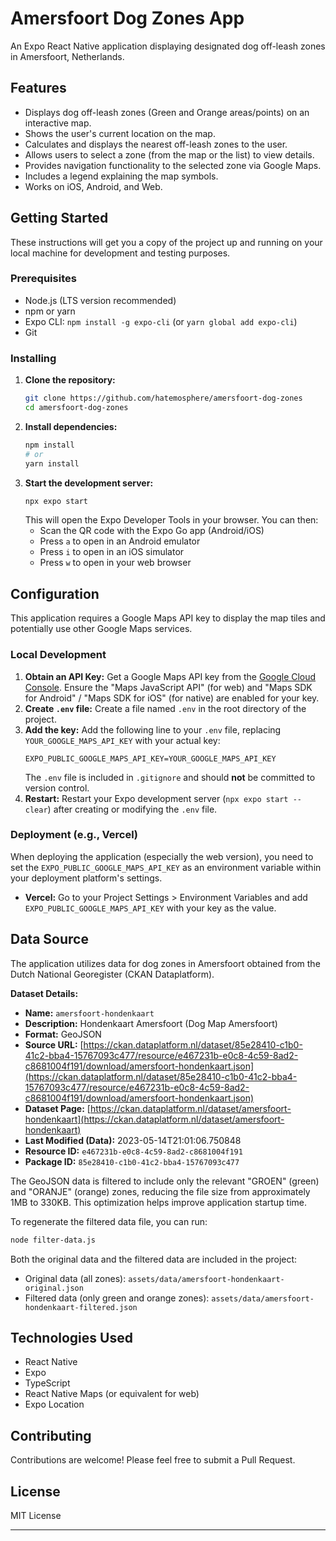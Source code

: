# Amersfoort Dog Zones App

An Expo React Native application displaying designated dog off-leash zones in Amersfoort, Netherlands.

## Features

*   Displays dog off-leash zones (Green and Orange areas/points) on an interactive map.
*   Shows the user's current location on the map.
*   Calculates and displays the nearest off-leash zones to the user.
*   Allows users to select a zone (from the map or the list) to view details.
*   Provides navigation functionality to the selected zone via Google Maps.
*   Includes a legend explaining the map symbols.
*   Works on iOS, Android, and Web.

## Getting Started

These instructions will get you a copy of the project up and running on your local machine for development and testing purposes.

### Prerequisites

*   Node.js (LTS version recommended)
*   npm or yarn
*   Expo CLI: `npm install -g expo-cli` (or `yarn global add expo-cli`)
*   Git

### Installing

1.  **Clone the repository:**
    ```bash
    git clone https://github.com/hatemosphere/amersfoort-dog-zones
    cd amersfoort-dog-zones 
    ```
2.  **Install dependencies:**
    ```bash
    npm install 
    # or
    yarn install
    ```
3.  **Start the development server:**
    ```bash
    npx expo start
    ```
    This will open the Expo Developer Tools in your browser. You can then:
    *   Scan the QR code with the Expo Go app (Android/iOS)
    *   Press `a` to open in an Android emulator
    *   Press `i` to open in an iOS simulator
    *   Press `w` to open in your web browser

## Configuration

This application requires a Google Maps API key to display the map tiles and potentially use other Google Maps services.

### Local Development

1.  **Obtain an API Key:** Get a Google Maps API key from the [Google Cloud Console](https://console.cloud.google.com/google/maps-apis/overview). Ensure the "Maps JavaScript API" (for web) and "Maps SDK for Android" / "Maps SDK for iOS" (for native) are enabled for your key.
2.  **Create `.env` file:** Create a file named `.env` in the root directory of the project.
3.  **Add the key:** Add the following line to your `.env` file, replacing `YOUR_GOOGLE_MAPS_API_KEY` with your actual key:
    ```
    EXPO_PUBLIC_GOOGLE_MAPS_API_KEY=YOUR_GOOGLE_MAPS_API_KEY
    ```
    The `.env` file is included in `.gitignore` and should **not** be committed to version control.
4.  **Restart:** Restart your Expo development server (`npx expo start --clear`) after creating or modifying the `.env` file.

### Deployment (e.g., Vercel)

When deploying the application (especially the web version), you need to set the `EXPO_PUBLIC_GOOGLE_MAPS_API_KEY` as an environment variable within your deployment platform's settings.

*   **Vercel:** Go to your Project Settings > Environment Variables and add `EXPO_PUBLIC_GOOGLE_MAPS_API_KEY` with your key as the value.

## Data Source

The application utilizes data for dog zones in Amersfoort obtained from the Dutch National Georegister (CKAN Dataplatform).

**Dataset Details:**

*   **Name:** `amersfoort-hondenkaart`
*   **Description:** Hondenkaart Amersfoort (Dog Map Amersfoort)
*   **Format:** GeoJSON
*   **Source URL:** [https://ckan.dataplatform.nl/dataset/85e28410-c1b0-41c2-bba4-15767093c477/resource/e467231b-e0c8-4c59-8ad2-c8681004f191/download/amersfoort-hondenkaart.json](https://ckan.dataplatform.nl/dataset/85e28410-c1b0-41c2-bba4-15767093c477/resource/e467231b-e0c8-4c59-8ad2-c8681004f191/download/amersfoort-hondenkaart.json)
*   **Dataset Page:** [https://ckan.dataplatform.nl/dataset/amersfoort-hondenkaart](https://ckan.dataplatform.nl/dataset/amersfoort-hondenkaart)
*   **Last Modified (Data):** 2023-05-14T21:01:06.750848
*   **Resource ID:** `e467231b-e0c8-4c59-8ad2-c8681004f191`
*   **Package ID:** `85e28410-c1b0-41c2-bba4-15767093c477`

The GeoJSON data is filtered to include only the relevant "GROEN" (green) and "ORANJE" (orange) zones, reducing the file size from approximately 1MB to 330KB. This optimization helps improve application startup time.

To regenerate the filtered data file, you can run:
```bash
node filter-data.js
```

Both the original data and the filtered data are included in the project:
- Original data (all zones): `assets/data/amersfoort-hondenkaart-original.json`
- Filtered data (only green and orange zones): `assets/data/amersfoort-hondenkaart-filtered.json`

## Technologies Used

*   React Native
*   Expo
*   TypeScript
*   React Native Maps (or equivalent for web)
*   Expo Location

## Contributing

Contributions are welcome! Please feel free to submit a Pull Request.

## License

MIT License

---

